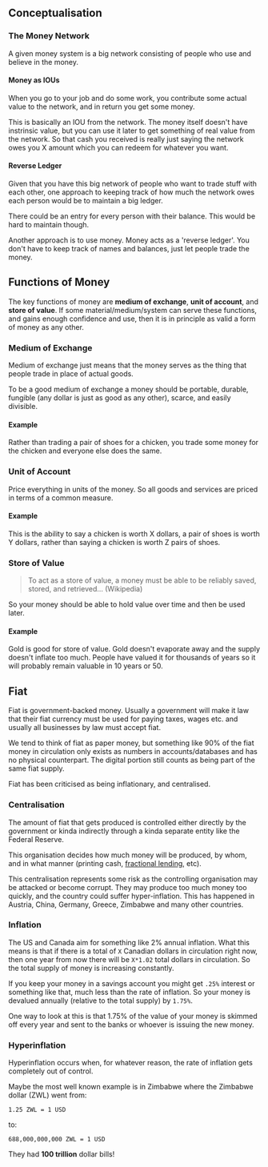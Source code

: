 ## Conceptualisation

### The Money Network
A given money system is a big network consisting of people who use and believe in the money.

#### Money as IOUs
When you go to your job and do some work, you contribute some actual value to the network, and in return you get some money.

This is basically an IOU from the network. The money itself doesn't have instrinsic value, but you can use it later to get something of real value from the network. So that cash you received is really just saying the network owes you X amount which you can redeem for whatever you want.

#### Reverse Ledger
Given that you have this big network of people who want to trade stuff with each other, one approach to keeping track of how much the network owes each person would be to maintain a big ledger. 

There could be an entry for every person with their balance. This would be hard to maintain though.

Another approach is to use money. Money acts as a 'reverse ledger'. You don't have to keep track of names and balances, just let people trade the money.

## Functions of Money
The key functions of money are **medium of exchange**, **unit of account**, and **store of value**. If some material/medium/system can serve these functions, and gains enough confidence and use, then it is in principle as valid a form of money as any other.

### Medium of Exchange
Medium of exchange just means that the money serves as the thing that people trade in place of actual goods. 

To be a good medium of exchange a money should be portable, durable, fungible (any dollar is just as good as any other), scarce, and easily divisible.

#### Example
Rather than trading a pair of shoes for a chicken, you trade some money for the chicken and everyone else does the same.

### Unit of Account
Price everything in units of the money. So all goods and services are priced in terms of a common measure.

#### Example
This is the ability to say a chicken is worth X dollars, a pair of shoes is worth Y dollars, rather than saying a chicken is worth Z pairs of shoes. 

### Store of Value
> To act as a store of value, a money must be able to be reliably saved, stored, and retrieved… (Wikipedia)

So your money should be able to hold value over time and then be used later.

#### Example
Gold is good for store of value. Gold doesn't evaporate away and the supply doesn't inflate too much. People have valued it for thousands of years so it will probably remain valuable in 10 years or 50.

## Fiat
Fiat is government-backed money. Usually a government will make it law that their fiat currency must be used for paying taxes, wages etc. and usually all businesses by law must accept fiat.

We tend to think of fiat as paper money, but something like 90% of the fiat money in circulation only exists as numbers in accounts/databases and has no physical counterpart. The digital portion still counts as being part of the same fiat supply.

Fiat has been criticised as being inflationary, and centralised.

### Centralisation
The amount of fiat that gets produced is controlled either directly by the government or kinda indirectly through a kinda separate entity like the Federal Reserve. 

This organisation decides how much money will be produced, by whom, and in what manner (printing cash, [fractional lending](https://www.khanacademy.org/economics-finance-domain/macroeconomics/monetary-system-topic/fractional-reserve-banking-tut/v/overview-of-fractional-reserve-banking), etc).

This centralisation represents some risk as the controlling organisation may be attacked or become corrupt. They may produce too much money too quickly, and the country could suffer hyper-inflation. This has happened in Austria, China, Germany, Greece, Zimbabwe and many other countries.

### Inflation
The US and Canada aim for something like 2% annual inflation. What this means is that if there is a total of `X` Canadian dollars in circulation right now, then one year from now there will be `X*1.02` total dollars in circulation. So the total supply of money is increasing constantly.

If you keep your money in a savings account you might get `.25%` interest or something like that, much less than the rate of inflation. So your money is devalued annually (relative to the total supply) by `1.75%`.

One way to look at this is that 1.75% of the value of your money is skimmed off every year and sent to the banks or whoever is issuing the new money.

### Hyperinflation

Hyperinflation occurs when, for whatever reason, the rate of inflation gets completely out of control.

Maybe the most well known example is in Zimbabwe where the Zimbabwe dollar (ZWL) went from:
```
1.25 ZWL = 1 USD
```
to:

```
688,000,000,000 ZWL = 1 USD
```

They had **100 trillion** dollar bills!
